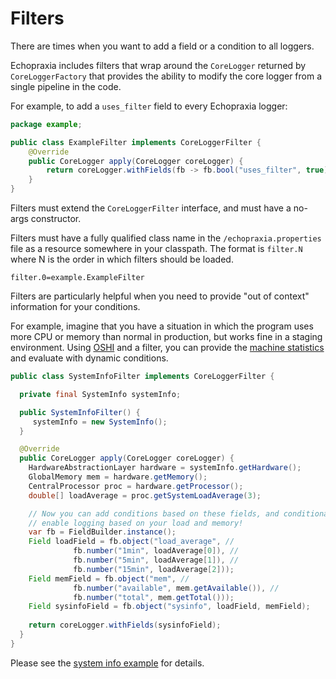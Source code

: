 # Filters

There are times when you want to add a field or a condition to all loggers. 

Echopraxia includes filters that wrap around the `CoreLogger` returned by `CoreLoggerFactory` that provides the ability to modify the core logger from a single pipeline in the code.

For example, to add a `uses_filter` field to every Echopraxia logger:

```java
package example;

public class ExampleFilter implements CoreLoggerFilter {
    @Override
    public CoreLogger apply(CoreLogger coreLogger) {
        return coreLogger.withFields(fb -> fb.bool("uses_filter", true), FieldBuilder.instance());
    }
}
```

Filters must extend the `CoreLoggerFilter` interface, and must have a no-args constructor.

Filters must have a fully qualified class name in the `/echopraxia.properties` file as a resource somewhere in your classpath.  The format is `filter.N` where N is the order in which filters should be loaded.

```properties
filter.0=example.ExampleFilter
```

Filters are particularly helpful when you need to provide "out of context" information for your conditions. 

For example, imagine that you have a situation in which the program uses more CPU or memory than normal in production, but works fine in a staging environment.  Using [OSHI](https://github.com/oshi/oshi) and a filter, you can provide the [machine statistics](https://speakerdeck.com/lyddonb/what-is-happening-attempting-to-understand-our-systems?slide=133) and evaluate with dynamic conditions.

```java
public class SystemInfoFilter implements CoreLoggerFilter {

  private final SystemInfo systemInfo;

  public SystemInfoFilter() {
     systemInfo = new SystemInfo();
  }

  @Override
  public CoreLogger apply(CoreLogger coreLogger) {
    HardwareAbstractionLayer hardware = systemInfo.getHardware();
    GlobalMemory mem = hardware.getMemory();
    CentralProcessor proc = hardware.getProcessor();
    double[] loadAverage = proc.getSystemLoadAverage(3);

    // Now you can add conditions based on these fields, and conditionally
    // enable logging based on your load and memory!
    var fb = FieldBuilder.instance();
    Field loadField = fb.object("load_average", //
              fb.number("1min", loadAverage[0]), //
              fb.number("5min", loadAverage[1]), //
              fb.number("15min", loadAverage[2]));
    Field memField = fb.object("mem", //
              fb.number("available", mem.getAvailable()), //
              fb.number("total", mem.getTotal()));
    Field sysinfoField = fb.object("sysinfo", loadField, memField);
      
    return coreLogger.withFields(sysinfoField);
  }
}
```

Please see the [system info example](https://github.com/tersesystems/echopraxia-examples/tree/main/system-info) for details.
